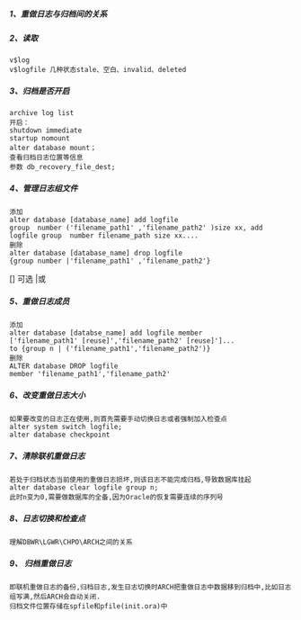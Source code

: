##### 1、重做日志与归档间的关系

##### 2、读取

```
v$log
v$logfile 几种状态stale、空白、invalid、deleted
```



##### 3、归档是否开启

```
archive log list
开启：
shutdown immediate
startup nomount
alter database mount；
查看归档日志位置等信息
参数 db_recovery_file_dest;

```



##### 4、管理日志组文件

```
添加
alter database [database_name] add logfile 
group  number ('filename_path1' ,'filename_path2' )size xx, add logfile group  number filename_path size xx....
删除
alter database [database_name] drop logfile 
{group number |'filename_path1' ,'filename_path2'}
```


[] 可选    |或

##### 5、重做日志成员

```
添加
alter database [databse_name] add logfile member 
['filename_path1' [reuse]','filename_path2' [reuse]']...
to {group n | ('filename_path1','filename_path2')}
删除
ALTER database DROP logfile
member 'filename_path1','filename_path2'
```

##### 6、改变重做日志大小

```
如果要改变的日志正在使用,则首先需要手动切换日志或者强制加入检查点
alter system switch logfile;
alter database checkpoint
```

##### 7、清除联机重做日志

```
若处于归档状态当前使用的重做日志损坏,则该日志不能完成归档,导致数据库挂起
alter database clear logfile group n;
此时n变为0,需要做数据库的全备,因为Oracle的恢复需要连续的序列号
```

##### 8、日志切换和检查点

```
理解DBWR\LGWR\CHPO\ARCH之间的关系
```

##### 9、	归档重做日志	

```
即联机重做日志的备份,归档日志,发生日志切换时ARCH把重做日志中数据移到归档中,比如日志组写满,然后ARCH会自动关闭.
归档文件位置存储在spfile和pfile(init.ora)中
```

